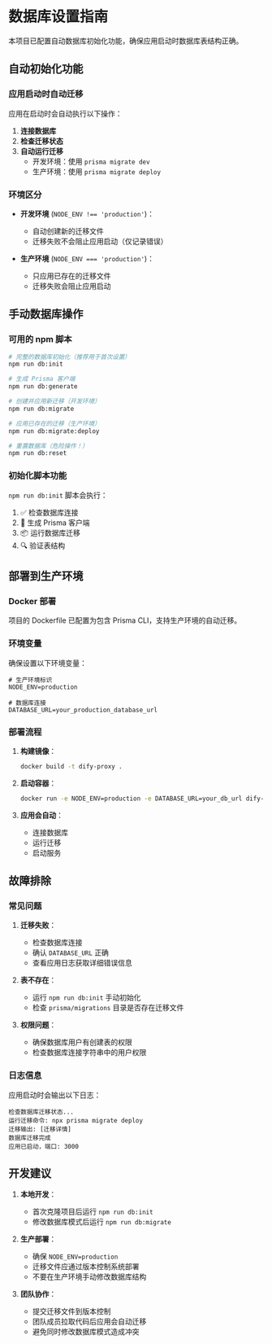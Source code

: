 # 数据库设置指南

本项目已配置自动数据库初始化功能，确保应用启动时数据库表结构正确。

## 自动初始化功能

### 应用启动时自动迁移

应用在启动时会自动执行以下操作：

1. **连接数据库**
2. **检查迁移状态**
3. **自动运行迁移**
   - 开发环境：使用 `prisma migrate dev`
   - 生产环境：使用 `prisma migrate deploy`

### 环境区分

- **开发环境** (`NODE_ENV !== 'production'`)：
  - 自动创建新的迁移文件
  - 迁移失败不会阻止应用启动（仅记录错误）

- **生产环境** (`NODE_ENV === 'production'`)：
  - 只应用已存在的迁移文件
  - 迁移失败会阻止应用启动

## 手动数据库操作

### 可用的 npm 脚本

```bash
# 完整的数据库初始化（推荐用于首次设置）
npm run db:init

# 生成 Prisma 客户端
npm run db:generate

# 创建并应用新迁移（开发环境）
npm run db:migrate

# 应用已存在的迁移（生产环境）
npm run db:migrate:deploy

# 重置数据库（危险操作！）
npm run db:reset
```

### 初始化脚本功能

`npm run db:init` 脚本会执行：

1. ✅ 检查数据库连接
2. 🔧 生成 Prisma 客户端
3. 📦 运行数据库迁移
4. 🔍 验证表结构

## 部署到生产环境

### Docker 部署

项目的 Dockerfile 已配置为包含 Prisma CLI，支持生产环境的自动迁移。

### 环境变量

确保设置以下环境变量：

```env
# 生产环境标识
NODE_ENV=production

# 数据库连接
DATABASE_URL=your_production_database_url
```

### 部署流程

1. **构建镜像**：
   ```bash
   docker build -t dify-proxy .
   ```

2. **启动容器**：
   ```bash
   docker run -e NODE_ENV=production -e DATABASE_URL=your_db_url dify-proxy
   ```

3. **应用会自动**：
   - 连接数据库
   - 运行迁移
   - 启动服务

## 故障排除

### 常见问题

1. **迁移失败**：
   - 检查数据库连接
   - 确认 `DATABASE_URL` 正确
   - 查看应用日志获取详细错误信息

2. **表不存在**：
   - 运行 `npm run db:init` 手动初始化
   - 检查 `prisma/migrations` 目录是否存在迁移文件

3. **权限问题**：
   - 确保数据库用户有创建表的权限
   - 检查数据库连接字符串中的用户权限

### 日志信息

应用启动时会输出以下日志：

```
检查数据库迁移状态...
运行迁移命令: npx prisma migrate deploy
迁移输出: [迁移详情]
数据库迁移完成
应用已启动，端口: 3000
```

## 开发建议

1. **本地开发**：
   - 首次克隆项目后运行 `npm run db:init`
   - 修改数据库模式后运行 `npm run db:migrate`

2. **生产部署**：
   - 确保 `NODE_ENV=production`
   - 迁移文件应通过版本控制系统部署
   - 不要在生产环境手动修改数据库结构

3. **团队协作**：
   - 提交迁移文件到版本控制
   - 团队成员拉取代码后应用会自动迁移
   - 避免同时修改数据库模式造成冲突
